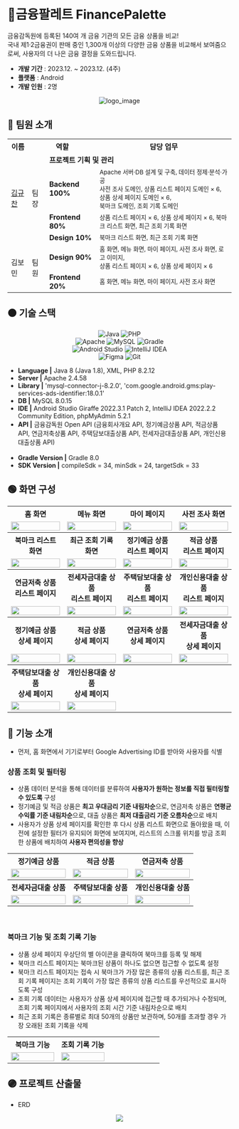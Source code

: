 # 🎨금융팔레트 FinancePalette
금융감독원에 등록된 140여 개 금융 기관의 모든 금융 상품을 비교! <br>
국내 제1·2금융권이 판매 중인 1,300개 이상의 다양한 금융 상품을 비교해서 보여줌으로써, 사용자의 더 나은 금융 결정을 도와드립니다.
<!-- 사용자의 연령대, 목표 및 선호도 등을 고려하여 최적의 금융 상품을 추천함으로써 더 나은 금융 결정을 도와드립니다. -->

- **개발 기간** : 2023.12. ~ 2023.12. (4주)
- **플랫폼** : Android
- **개발 인원** : 2명

<div align="center"> 
  
![logo_image](https://github.com/gyudol/finance-palette/assets/83599750/f7bfd116-fcbe-42f8-82cc-7e4fe3d6cc7a)
</div>

## 🔴 팀원 소개
<div align="center"> 
<table>
  <tr> <th>이름</th> <th colspan="2">역할</th> <th>담당 업무</th> </tr>
  <tr> <td rowspan="4"><a href="https://github.com/gyudol" target="_blank">김규찬</a></td> <td rowspan="4">팀장</td> <td colSpan="2"><strong>프로젝트 기획 및 관리</strong></td> </tr>
  <tr> <td><strong>Backend 100%</strong></td> <td><sub>Apache 서버·DB 설계 및 구축, 데이터 정제·분석·가공<br> 사전 조사 도메인, 상품 리스트 페이지 도메인 × 6, 상품 상세 페이지 도메인 × 6,<br> 
    북마크 도메인, 조회 기록 도메인</sub></td> </tr>
  <tr> <td><strong>Frontend 80%</strong></td> <td><sub>상품 리스트 페이지 × 6, 상품 상세 페이지 × 6, 북마크 리스트 화면, 최근 조회 기록 화면</sub></td> </tr>
  <tr> <td><strong>Design 10%</strong></td> <td><sub>북마크 리스트 화면, 최근 조회 기록 화면</sub></td> </tr>
  <tr> <td rowspan="2">김보민</td> <td rowspan="2">팀원</td> <td><strong>Design 90%</strong></td> <td><sub>홈 화면, 메뉴 화면, 마이 페이지, 사전 조사 화면, 로고 이미지,<br>
    상품 리스트 페이지 × 6, 상품 상세 페이지 × 6</sub></td> </tr>
  <tr> <td><strong>Frontend 20%</strong></td> <td><sub>홈 화면, 메뉴 화면, 마이 페이지, 사전 조사 화면</sub></td> </tr>
</table>
</div>

## 🟠 기술 스택
<div align="center"> 


![Java](https://img.shields.io/badge/java-%23ED8B00.svg?style=for-the-badge&logo=openjdk&logoColor=white)
![PHP](https://img.shields.io/badge/php-%23777BB4.svg?style=for-the-badge&logo=php&logoColor=white) <br>
![Apache](https://img.shields.io/badge/apache-%23D42029.svg?style=for-the-badge&logo=apache&logoColor=white)
![MySQL](https://img.shields.io/badge/mysql-4479A1.svg?style=for-the-badge&logo=mysql&logoColor=white)
![Gradle](https://img.shields.io/badge/Gradle-02303A.svg?style=for-the-badge&logo=Gradle&logoColor=white) <br>
![Android Studio](https://img.shields.io/badge/android%20studio-346ac1?style=for-the-badge&logo=android%20studio&logoColor=white)
![IntelliJ IDEA](https://img.shields.io/badge/IntelliJIDEA-000000.svg?style=for-the-badge&logo=intellij-idea&logoColor=white) <br>
![Figma](https://img.shields.io/badge/figma-%23F24E1E.svg?style=for-the-badge&logo=figma&logoColor=white)
![Git](https://img.shields.io/badge/git-%23F05033.svg?style=for-the-badge&logo=git&logoColor=white)
</div>

- **Language |** Java 8 (Java 1.8), XML, PHP 8.2.12 <br>
- **Server |** Apache 2.4.58 <br>
- **Library |** 'mysql-connector-j-8.2.0', 'com.google.android.gms:play-services-ads-identifier:18.0.1' <br>
- **DB |** MySQL 8.0.15 <br>
- **IDE |** Android Studio Giraffe 2022.3.1 Patch 2, IntelliJ IDEA 2022.2.2 Community Edition, phpMyAdmin 5.2.1 <br>
- **API |** 금융감독원 Open API (금융회사개요 API, 정기예금상품 API, 적금상품 API, 연금저축상품 API, 주택담보대출상품 API, 전세자금대출상품 API, 개인신용대출상품 API) <br><br>
- **Gradle Version |** Gradle 8.0 <br>
- **SDK Version |**  compileSdk = 34, minSdk = 24, targetSdk = 33

<!-- ## 🟡 시스템 아키텍처 -->


## 🟢 화면 구성
<div align="center"> 
<table>
  <tbody align="center"> 
    <tr> <th> 홈 화면 </th> <th> 메뉴 화면 </th> <th> 마이 페이지 </th> <th> 사전 조사 화면 </th> </tr>
    <tr>  <td width="25%"><img width="100%" src="./readme-assets/home_screen.png"/></td> <td width="25%"><img width="100%" src="./readme-assets/menu_screen.png"/></td> 
      <td width="25%"><img width="100%" src="./readme-assets/myPage_screen.png"/></td> <td width="25%"><img width="100%" src="./readme-assets/survey_screen.png"/></td> </tr>
    <tr> <th> 북마크 리스트 화면 </th> <th> 최근 조회 기록 화면 </th> <th> 정기예금 상품<br>리스트 페이지 </th> <th> 적금 상품<br>리스트 페이지 </th> </tr>
    <tr> <td width="25%"><img width="100%" src="./readme-assets/bookmark_list_screen.png"/></td> <td width="25%"><img width="100%" src="./readme-assets/user_view_history_list_screen.png"/></td>
      <td width="25%"><img width="100%" src="./readme-assets/deposit_product_list_screen.png"/></td> <td width="25%"><img width="100%" src="./readme-assets/saving_product_list_screen.png"/></td> </tr>
    <tr> <th> 연금저축 상품<br>리스트 페이지 </th> <th> 전세자금대출 상품<br>리스트 페이지 </th> <th> 주택담보대출 상품<br>리스트 페이지 </th> <th> 개인신용대출 상품<br>리스트 페이지 </th> </tr>
    <tr>  <td width="25%"><img width="100%" src="./readme-assets/annuity_saving_product_list_screen.png"/></td> 
      <td width="25%"><img width="100%" src="./readme-assets/rent_house_loan_product_list_screen.png"/></td> 
      <td width="25%"><img width="100%" src="./readme-assets/mortgage_loan_product_list_screen.png"/></td> 
      <td width="25%"><img width="100%" src="./readme-assets/credit_loan_product_list_screen.png"/></td> </tr>
    <tr> <th> 정기예금 상품<br>상세 페이지 </th> <th> 적금 상품<br>상세 페이지 </th> <th> 연금저축 상품<br>상세 페이지 </th> <th> 전세자금대출 상품<br>상세 페이지 </th> </tr>
    <tr>  <td width="25%"><img width="100%" src="./readme-assets/deposit_product_detail_screen.png"/></td> <td width="25%"><img width="100%" src="./readme-assets/saving_product_detail_screen.png"/></td> 
      <td width="25%"><img width="100%" src="./readme-assets/annuity_saving_product_detail_screen.png"/></td> 
      <td width="25%"><img width="100%" src="./readme-assets/rent_house_loan_product_detail_screen.png"/></td> </tr>
    <tr> <th> 주택담보대출 상품<br>상세 페이지 </th> <th> 개인신용대출 상품<br>상세 페이지 </th> <th></th> <th></th> </tr>
    <tr> <td width="25%"><img width="100%" src="./readme-assets/mortgage_loan_product_detail_screen.png"/></td> 
      <td width="25%"><img width="100%" src="./readme-assets/credit_loan_product_detail_screen.png"/></td> </tr>
  </tbody>
</table>
</div>

## 🔵 기능 소개
- 먼저, 홈 화면에서 기기로부터 Google Advertising ID를 받아와 사용자를 식별

<h3>상품 조회 및 필터링</h3>

- 상품 데이터 분석을 통해 데이터를 분류하여 **사용자가 원하는 정보를 직접 필터링할 수 있도록** 구성 <br>
- 정기예금 및 적금 상품은 **최고 우대금리 기준 내림차순**으로, 연금저축 상품은 **연평균 수익률 기준 내림차순**으로, 대출 상품은 **최저 대출금리 기준 오름차순**으로 배치 <br>
- 사용자가 상품 상세 페이지를 확인한 후 다시 상품 리스트 화면으로 돌아왔을 때, 이전에 설정한 필터가 유지되어 화면에 보여지며, 리스트의 스크롤 위치를 방금 조회한 상품에 배치하여 **사용자 편의성을 향상**

<div align="center"> 
<table>
  <tbody align="center"> 
    <tr> <th> 정기예금 상품 </th> <th> 적금 상품 </th> <th> 연금저축 상품 </th> </tr>
    <tr> <td width="33%"><img width="100%" src="./readme-assets/deposit_product.gif"/></td> <td width="33%"><img width="100%" src="./readme-assets/saving_product.gif"/></td> 
      <td width="33%"><img width="100%" src="./readme-assets/annuity_saving_product.gif"/></td> </tr>
    <tr> <th> 전세자금대출 상품 </th> <th> 주택담보대출 상품 </th> <th> 개인신용대출 상품 </th> </tr>
    <tr> <td width="33%"><img width="100%" src="./readme-assets/rent_house_loan_product.gif"/></td> <td width="33%"><img width="100%" src="./readme-assets/mortgage_loan_product.gif"/></td> 
      <td width="33%"><img width="100%" src="./readme-assets/credit_loan_product.gif"/></td> </tr>
  </tbody>
</table>
</div>

<br>
<h3>북마크 기능 및 조회 기록 기능</h3>

- 상품 상세 페이지 우상단의 별 아이콘을 클릭하여 북마크를 등록 및 해제
- 북마크 리스트 페이지는 북마크된 상품이 하나도 없으면 접근할 수 없도록 설정
- 북마크 리스트 페이지는 접속 시 북마크가 가장 많은 종류의 상품 리스트를, 최근 조회 기록 페이지는 조회 기록이 가장 많은 종류의 상품 리스트를 우선적으로 표시하도록 구성
- 조회 기록 데이터는 사용자가 상품 상세 페이지에 접근할 때 추가되거나 수정되며, 조회 기록 페이지에서 사용자의 조회 시간 기준 내림차순으로 배치
- 최근 조회 기록은 종류별로 최대 50개의 상품만 보관하며, 50개를 초과할 경우 가장 오래된 조회 기록을 삭제

<div align="center"> 
<table>
  <tbody align="center"> 
    <tr> <th> 북마크 기능 </th> <th> 조회 기록 기능 </th> <th></th> </tr>
    <tr> <td width="33%"><img width="100%" src="./readme-assets/bookmark_product.gif"/></td> <td width="33%"><img width="100%" src="./readme-assets/view_history_product.gif"/></td> </tr>
  </tbody>
</table>

</div>

## 🟣 프로젝트 산출물
- ERD
<div align="center">
  
<img src="./readme-assets/ERD_image.png"/>
</div>
